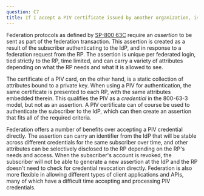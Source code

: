 ```yaml
---
question: C7
title: If I accept a PIV certificate issued by another organization, is that federation?
---
```

Federation protocols as defined by [SP-800 63C](https://pages.nist.gov/800-63-3/sp800-63c/) require an _assertion_ to be sent as part of the federation transaction. This assertion is created as a result of the subscriber authenticating to the IdP, and in response to a federation request from the RP. The assertion is unique per federated login, tied strictly to the RP, time limited, and can carry a variety of attributes depending on what the RP needs and what it is allowed to see. 

The certificate of a PIV card, on the other hand, is a static collection of attributes bound to a private key. When using a PIV for authentication, the same certificate is presented to each RP, with the same attributes embedded therein. This qualifies the PIV as a _credential_ in the 800-63-3 model, but not as an assertion. A PIV certificate can of course be used to authenticate the subscriber to the IdP, which can then create an assertion that fits all of the required criteria. 

Federation offers a number of benefits over accepting a PIV credential directly. The assertion can carry an identifier from the IdP that will be stable across different credentials for the same subscriber over time, and other attributes can be selectively disclosed to the RP depending on the RP's needs and access. When the subscriber's account is revoked, the subscriber will not be able to generate a new assertion at the IdP and the RP doesn't need to check for credential revocation directly. Federation is also more flexible in allowing different types of client applications and APIs, many of which have a difficult time accepting and processing PIV credentials.
